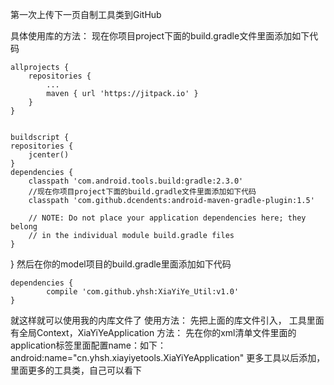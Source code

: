第一次上传下一页自制工具类到GitHub

具体使用库的方法： 现在你项目project下面的build.gradle文件里面添加如下代码

	allprojects {
		repositories {
			...
			maven { url 'https://jitpack.io' }
		}
	}
	
	
	buildscript {
    repositories {
        jcenter()
    }
    dependencies {
        classpath 'com.android.tools.build:gradle:2.3.0'
        //现在你项目project下面的build.gradle文件里面添加如下代码
        classpath 'com.github.dcendents:android-maven-gradle-plugin:1.5'

        // NOTE: Do not place your application dependencies here; they belong
        // in the individual module build.gradle files
    }
}
然后在你的model项目的build.gradle里面添加如下代码

	dependencies {
	        compile 'com.github.yhsh:XiaYiYe_Util:v1.0'
	}

就这样就可以使用我的内库文件了 使用方法： 先把上面的库文件引入，
工具里面有全局Context，XiaYiYeApplication 方法： 
先在你的xml清单文件里面的application标签里面配置name：如下：
 android:name="cn.yhsh.xiayiyetools.XiaYiYeApplication" 
 更多工具以后添加，里面更多的工具类，自己可以看下
